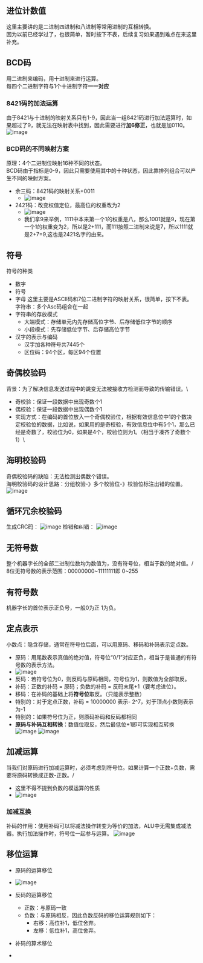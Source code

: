 ## 进位计数值
这里主要讲的是二进制四进制和八进制等常用进制的互相转换。\
因为以前已经学过了，也很简单，暂时按下不表，后续复习如果遇到难点在来这里补充。
## BCD码
用二进制来编码，用十进制来进行运算。\
每四个二进制字符与1个十进制字符**一一对应**
### 8421码的加法运算
由于8421与十进制的映射关系只有1-9，因此当一组8421码进行加法运算时，如果超过了9，就无法在映射表中找到，因此需要进行**加6修正**，也就是加0110。\
![image](https://user-images.githubusercontent.com/57034402/137426995-2e9fbf4b-141b-41b5-9173-70a2f5aa00d3.png)
### BCD码的不同映射方案
原理：4个二进制位映射16种不同的状态。\
BCD码由于指标是0-9，因此只需要使用其中的十种状态，因此靠排列组合可以产生不同的映射方案。
- 余三码：8421码的映射关系+0011
  - ![image](https://user-images.githubusercontent.com/57034402/137427501-4a31c3c4-2e25-47ee-8161-76e8771a7a77.png)
- 2421码：改变权值定位，最高位的权重改为2
  - ![image](https://user-images.githubusercontent.com/57034402/137427547-5aacbe9d-f57f-4735-b9de-fe06194ff2ee.png)
  - 我们拿9来举例，1111中本来第一个1的权重是八，那么1001就是9，现在第一个1的权重变为2，所以是2+111，而111按照二进制来说是7，所以1111就是2+7=9,这也是2421名字的由来。
## 符号
符号的种类
- 数字
- 符号
- 字母
这里主要是ASCII码和7位二进制字符的映射关系，很简单，按下不表。
字符串：多个Asc码组合在一起
- 字符串的存放模式
  - 大端模式：存储单元内先存储高位字节、后存储低位字节的顺序
  - 小段模式：先存储低位字节、后存储高位字节
- 汉字的表示与编码
  - 汉字加各种符号共7445个
  - 区位码：94个区，每区94个位置
## 奇偶校验码
背景：为了解决信息发送过程中的跳变无法被接收方检测而导致的传输错误。\
- 奇校验：保证一段数据中出现奇数个1
- 偶校验：保证一段数据中出现偶数个1
- 实现方式：在编码的首位放入一个奇偶校验位，根据有效信息位中1的个数决定校验位的数据，比如说，如果用的是奇校验，有效信息位中有5个1，那么已经是奇数了，校验位为0，如果是4个，校验位则为1。（相当于凑齐了奇数个1）\
## 海明校验码
奇偶校验码的缺陷：无法检测出偶数个错误。\
海明校验码的设计思路：分组校验-》多个校验位-》校验位标注出错的位置。\
![image](https://user-images.githubusercontent.com/57034402/137429963-333906d4-8364-479b-be15-c7f70959f4a7.png)
## 循环冗余校验码
生成CRC码：
![image](https://user-images.githubusercontent.com/57034402/137430420-8ae002ac-d73a-49de-aead-256aeb10e5fd.png)
检错和纠错：
![image](https://user-images.githubusercontent.com/57034402/137430583-e293f121-6b6e-4ca6-a9d7-e575b3977112.png)

## 无符号数
整个机器字长的全部二进制位数均为数值为，没有符号位，相当于数的绝对值。/
8位无符号数的表示范围：00000000~11111111即 0~255

## 有符号数
机器字长的首位表示正负号，一般0为正 1为负。

## 定点表示
小数点：隐含存储，通常在符号位后面，可以用原码、移码和补码表示定点数。
- 原码：用尾数表示真值的绝对值，符号位“0/1”对应正负，相当于是普通的有符号数的表示方法。
- ![image](https://user-images.githubusercontent.com/57034402/137585733-af7edd43-aaa8-491d-811a-b2a4c2963b7b.png)
- 反码：若符号位为0，则反码与原码相同，符号位为1，则数值为全部取反。
- 补码：正数的补码 = 原码；负数的补码 = 反码末尾+1（要考虑进位）。
- 移码：在补码的基础上将**符号位**取反。（只能表示整数）
- 特别的：对于定点正数，补码 = 10000000 表示- 2^7，对于顶点小数则表示为-1
- 特别的：如果符号位为正，则原码补码和反码都相同
- **原码与补码互相转换**：数值位取反，然后最低位+1即可实现相互转换
![image](https://user-images.githubusercontent.com/57034402/137606834-6f5d4feb-5929-4da0-8f37-120377a9b474.png)
![image](https://user-images.githubusercontent.com/57034402/137606858-600b3358-b05d-48a7-85df-90588f1599ea.png)

## 加减运算
当我们对原码进行加减运算时，必须考虑到符号位。如果计算一个正数+负数，需要将原码转换成正数-正数。/
- 这里不得不提到负数的模运算的性质
- ![image](https://user-images.githubusercontent.com/57034402/137607487-9dc5bb41-352e-4710-9850-3155de7b50a6.png)

### 加减互换
补码的作用：使用补码可以将减法操作转变为等价的加法，ALU中无需集成减法器。执行加法操作时，符号位一起参与运算。
![image](https://user-images.githubusercontent.com/57034402/137607706-82e7a79d-a1c5-41a2-be4f-a218fb621f20.png)

## 移位运算

- 原码的运算移位
- ![image](https://user-images.githubusercontent.com/57034402/137608190-2fdc723d-b728-4895-ad2d-40f4b9b1ffab.png)

- 反码的运算移位
  - 正数：与原码一致
  - 负数：与原码相反，因此负数反码的移位运算规则如下：
    - 右移：高位补1，低位舍弃。
    - 左移：低位补1，高位舍弃。
- 补码的算术移位
- 



